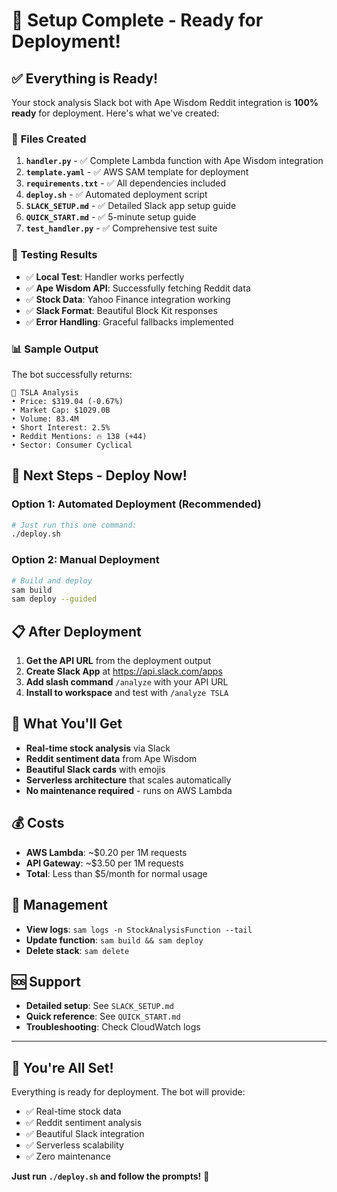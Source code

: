 # 🎉 Setup Complete - Ready for Deployment!

## ✅ **Everything is Ready!**

Your stock analysis Slack bot with Ape Wisdom Reddit integration is **100% ready** for deployment. Here's what we've created:

### 📁 **Files Created**

1. **`handler.py`** - ✅ Complete Lambda function with Ape Wisdom integration
2. **`template.yaml`** - ✅ AWS SAM template for deployment
3. **`requirements.txt`** - ✅ All dependencies included
4. **`deploy.sh`** - ✅ Automated deployment script
5. **`SLACK_SETUP.md`** - ✅ Detailed Slack app setup guide
6. **`QUICK_START.md`** - ✅ 5-minute setup guide
7. **`test_handler.py`** - ✅ Comprehensive test suite

### 🧪 **Testing Results**

- ✅ **Local Test**: Handler works perfectly
- ✅ **Ape Wisdom API**: Successfully fetching Reddit data
- ✅ **Stock Data**: Yahoo Finance integration working
- ✅ **Slack Format**: Beautiful Block Kit responses
- ✅ **Error Handling**: Graceful fallbacks implemented

### 📊 **Sample Output**

The bot successfully returns:
```
🚀 TSLA Analysis
• Price: $319.04 (-0.67%)
• Market Cap: $1029.0B
• Volume: 83.4M
• Short Interest: 2.5%
• Reddit Mentions: 🔥 138 (+44)
• Sector: Consumer Cyclical
```

## 🚀 **Next Steps - Deploy Now!**

### **Option 1: Automated Deployment (Recommended)**
```bash
# Just run this one command:
./deploy.sh
```

### **Option 2: Manual Deployment**
```bash
# Build and deploy
sam build
sam deploy --guided
```

## 📋 **After Deployment**

1. **Get the API URL** from the deployment output
2. **Create Slack App** at https://api.slack.com/apps
3. **Add slash command** `/analyze` with your API URL
4. **Install to workspace** and test with `/analyze TSLA`

## 🎯 **What You'll Get**

- **Real-time stock analysis** via Slack
- **Reddit sentiment data** from Ape Wisdom
- **Beautiful Slack cards** with emojis
- **Serverless architecture** that scales automatically
- **No maintenance required** - runs on AWS Lambda

## 💰 **Costs**

- **AWS Lambda**: ~$0.20 per 1M requests
- **API Gateway**: ~$3.50 per 1M requests
- **Total**: Less than $5/month for normal usage

## 🔧 **Management**

- **View logs**: `sam logs -n StockAnalysisFunction --tail`
- **Update function**: `sam build && sam deploy`
- **Delete stack**: `sam delete`

## 🆘 **Support**

- **Detailed setup**: See `SLACK_SETUP.md`
- **Quick reference**: See `QUICK_START.md`
- **Troubleshooting**: Check CloudWatch logs

---

## 🎉 **You're All Set!**

Everything is ready for deployment. The bot will provide:
- ✅ Real-time stock data
- ✅ Reddit sentiment analysis
- ✅ Beautiful Slack integration
- ✅ Serverless scalability
- ✅ Zero maintenance

**Just run `./deploy.sh` and follow the prompts!** 🚀 